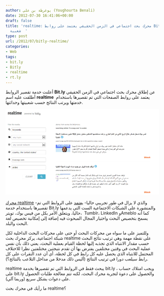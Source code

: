```yaml
---
author: يوغرطة بن علي (Youghourta Benali)
date: 2012-07-30 16:41:06+00:00
draft: false
title: 'realtime: محرك بحث اجتماعي في الزمن الحقيقي يعتمد على روابط Bit.ly الأكثر
  شعبية  '
type: post
url: /2012/07/bitly-realtime/
categories:
- Web
tags:
- bit.ly
- Bitly
- realtime
- rt.ly
---
```


أعلنت خدمة تقصير الروابط **Bit.ly** عن إطلاق محرك بحث اجتماعي في الزمن الحقيقي أطلقت عليه اسم **realtime**  يعتمد على روابط الصفحات التي تم تقصيرها باستخدام خدمتها ويرتب النتائج حسب شعبيتها وحداثتها.




[![](bitly-realtime.png)
](bitly-realtime.png)




[محرك realtime](http://rt.ly/) -والذي لا يزال في طور تجريبي حاليا- [يعتمد](http://blog.bitly.com/post/28157667321/from-bitly-labs-say-hello-to-realtime) على الروابط التي تم تقصيرها باستخدام خدمة Bit.ly والمنشورة على الشبكات الاجتماعية الست التي يدعمها حاليا، ويتعلق الأمر بكل من فيس بوك، تويتر،  Tumblr، LinkedIn وAmeblo كما أنه يسمح بتخصيص البحث واختيار المجال المبحوث فيه إضافة إلى إمكانية تخصيص لغة البحث والبلد.




وللتميز على ما سواه من محركات البحث أو حتى على محركات البحث الداخلية لكل شبكة اجتماعية، يركز محرك بحث realtime على نقطة مهمة وهي ترتيب نتائج البحث حسب مقدار الانتباه الذي تجذبه إليها لحظة القيام بعملية البحث، يعني ذلك بأن نفس عملية البحث في وقتين مختلفين يفترض بها أن تقدم نتيجتين مختلفتين نظرا للاختلاف المحتمل للانتباه الذي يحصل عليه كل رابط في كل لحظة، أي أن عدد النقرات على كل رابط سيلعب دورا في ترتيب النتائج (أليس ذلك مدخلا من مداخل التلاعب بالنتائج؟).




realtime يبحث فقط في الروابط التي تم تقصيرها بخدمة bit.ly ، ويجب امتلاك حساب على bit.ly والحصول على دعوة لتجربة محرك البحث، لكنه تتم معالجة طلبات الحصول على دعوات بشكل سريع (وربما آلي).




ما رأيك في محرك بحث realtime؟
